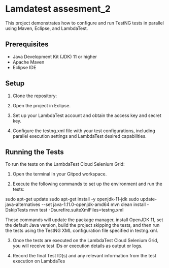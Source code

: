# Lamdatest assesment_2

This project demonstrates how to configure and run TestNG tests in parallel using Maven, Eclipse, and LambdaTest.

## Prerequisites

- Java Development Kit (JDK) 11 or higher
- Apache Maven
- Eclipse IDE

## Setup

1. Clone the repository:

2. Open the project in Eclipse.

3. Set up your LambdaTest account and obtain the access key and secret key.

4. Configure the testng.xml file with your test configurations, including parallel execution settings 
   and LambdaTest desired capabilities.
   
## Running the Tests

To run the tests on the LambdaTest Cloud Selenium Grid:

1. Open the terminal in your Gitpod workspace.

2. Execute the following commands to set up the environment and run the tests:

sudo apt-get update
sudo apt-get install -y openjdk-11-jdk
sudo update-java-alternatives --set java-1.11.0-openjdk-amd64
mvn clean install -DskipTests
mvn test -Dsurefire.suiteXmlFiles=testng.xml

These commands will update the package manager, install OpenJDK 11, set the default Java version, build the project skipping the tests, and then run the tests using the TestNG XML configuration file specified in testng.xml.

3. Once the tests are executed on the LambdaTest Cloud Selenium Grid, you will receive test IDs or          	execution details as output or logs.

4. Record the final Test ID(s) and any relevant information from the test execution on LambdaTes
	